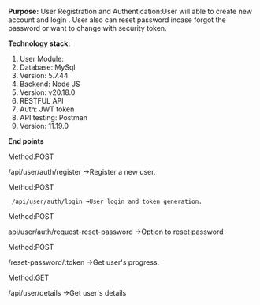 **Purpose:** User Registration and Authentication:User will able to create new account and login . User also can reset password incase forgot the password or want to change with security token.

**Technology stack:**
1. User Module:
2. Database: MySql  
3. Version: 5.7.44
4. Backend: Node JS 
5. Version: v20.18.0
6. RESTFUL API
7. Auth: JWT token 
8. API testing: Postman
9. Version: 11.19.0

**End points**

Method:POST

 /api/user/auth/register →Register a new user.
 
Method:POST

	 /api/user/auth/login →User login and token generation.
  
Method:POST

api/user/auth/request-reset-password →Option to reset password

Method:POST

/reset-password/:token →Get user's progress.

Method:GET

/api/user/details →Get user's details


